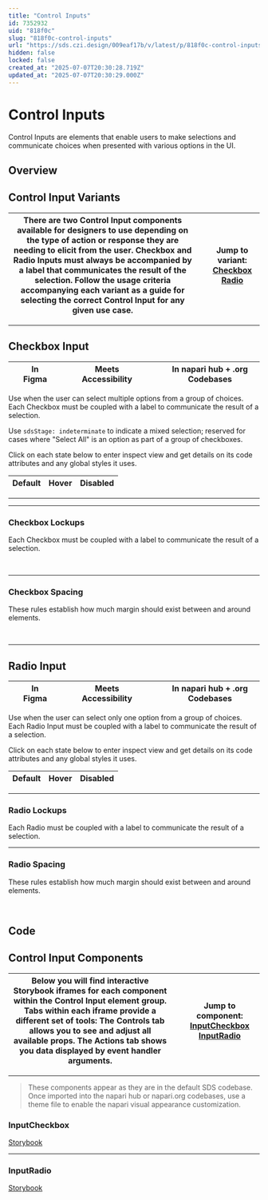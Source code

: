 ```yaml
---
title: "Control Inputs"
id: 7352932
uid: "818f0c"
slug: "818f0c-control-inputs"
url: "https://sds.czi.design/009eaf17b/v/latest/p/818f0c-control-inputs"
hidden: false
locked: false
created_at: "2025-07-07T20:30:28.719Z"
updated_at: "2025-07-07T20:30:29.000Z"
---
```


# Control Inputs

Control Inputs are elements that enable users to make selections and communicate choices when presented with various options in the UI.

## Overview

## Control Input Variants

| There are two Control Input components available for designers to use depending on the type of action or response they are needing to elicit from the user. Checkbox and Radio Inputs must always be accompanied by a label that communicates the result of the selection.  Follow the usage criteria accompanying each variant as a guide for selecting the correct Control Input for any given use case. |   | **Jump to variant:** [Checkbox](https://sds.czi.design/009eaf17b/v/0/p/818f0c-control-inputs/t/373b8f) [Radio](https://sds.czi.design/009eaf17b/v/0/p/818f0c-control-inputs/t/0807b0) |
| --- | --- | --- |

---

## Checkbox Input

|  | In Figma |   |  | Meets Accessibility |   |  |  In napari hub + .org Codebases |
| --- | --- | --- | --- | --- | --- | --- | --- |

Use when the user can select multiple options from a group of choices. Each Checkbox must be coupled with a label to communicate the result of a selection.

Use `sdsStage: indeterminate` to indicate a mixed selection; reserved for cases where "Select All" is an option as part of a group of checkboxes.

Click on each state below to enter inspect view and get details on its code attributes and any global styles it uses.

| **Default** | **Hover** | **Disabled** |
| --- | --- | --- |

---

---

### Checkbox Lockups

Each Checkbox must be coupled with a label to communicate the result of a selection. 

 

---

### Checkbox Spacing

These rules establish how much margin should exist between and around elements.

 

---

## Radio Input

|  | In Figma |   |  | Meets Accessibility |   |  |  In napari hub + .org Codebases |
| --- | --- | --- | --- | --- | --- | --- | --- |

Use when the user can select only one option from a group of choices. Each Radio Input must be coupled with a label to communicate the result of a selection.

Click on each state below to enter inspect view and get details on its code attributes and any global styles it uses.

| **Default** | **Hover** | **Disabled** |
| --- | --- | --- |

---

### Radio Lockups

Each Radio must be coupled with a label to communicate the result of a selection.

---

### Radio Spacing

These rules establish how much margin should exist between and around elements.

 

## Code

## Control Input Components

| Below you will find interactive Storybook iframes for each component within the Control Input element group.  Tabs within each iframe provide a different set of tools: The Controls tab allows you to see and adjust all available props. The Actions tab shows you data displayed by event handler arguments. |   | **Jump to component:** [InputCheckbox](https://sds.czi.design/009eaf17b/v/0/p/818f0c-control-inputs/t/207e4f) [InputRadio](https://sds.czi.design/009eaf17b/v/0/p/818f0c-control-inputs/t/75acb8) |
| --- | --- | --- |

---

>These components appear as they are in the default SDS codebase. Once imported into the napari hub or napari.org codebases, use a theme file to enable the napari visual appearance customization.

### InputCheckbox

[Storybook](https://chanzuckerberg.github.io/sci-components/?path=/story/inputs-inputcheckbox--default)

---

### InputRadio

[Storybook](https://chanzuckerberg.github.io/sci-components/?path=/story/inputs-inputradio--default)

